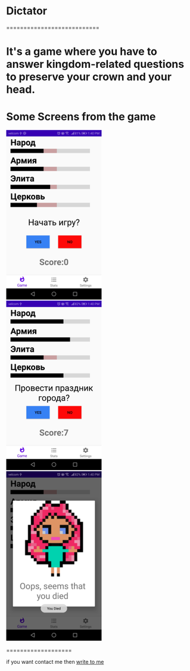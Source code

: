 # Dictator
===========================

It's a game where you have to answer kingdom-related questions to preserve your crown and your head.
===============================

Some Screens from the game
=======================

<img src="readme/screenshot_1.jpg" width="256"/>
<img src="readme/screenshot_2.jpg" width="256"/>
<img src="readme/screenshot_3.jpg" width="256"/>

===================

if you want contact me then [write to me](https://vk.com/showmethatsmile)
